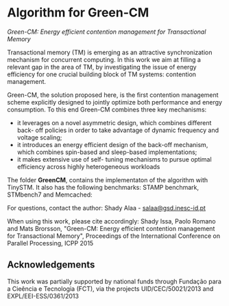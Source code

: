 # Algorithm for Green-CM

*Green-CM: Energy efficient contention management for Transactional Memory*

Transactional memory (TM) is emerging as an attractive synchronization mechanism for concurrent computing. In this work we aim at filling a relevant gap in the area of TM, by investigating the issue of energy efficiency for one crucial building block of TM systems: contention management.

Green-CM, the solution proposed here, is the first contention management scheme explicitly designed to jointly optimize both performance and energy consumption. To this end Green-CM combines three key mechanisms: 
* it leverages on a novel asymmetric design, which combines different back- off policies in order to take advantage of dynamic frequency and voltage scaling; 
* it introduces an energy efficient design of the back-off mechanism, which combines spin-based and sleep-based implementations;
* it makes extensive use of self- tuning mechanisms to pursue optimal efficiency across highly heterogeneous workloads

The folder **GreenCM**, contains the implementaton of the algorithm with TinySTM. It also has the following benchmarks: STAMP benchmark, STMbench7 and Memcached:

For questions, contact the author: Shady Alaa - salaa@gsd.inesc-id.pt

When using this work, please cite accordingly: Shady Issa, Paolo Romano and Mats Brorsson, "Green-CM: Energy efficient contention management for Transactional Memory", Proceedings of the International Conference on Parallel Processing, ICPP 2015

## Acknowledgements
This work was partially supported by national funds through Fundação para a Cieência e Tecnologia (FCT), via the projects UID/CEC/50021/2013 and EXPL/EEI-ESS/0361/2013
